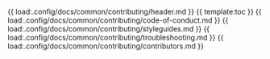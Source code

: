 {{ load:.config/docs/common/contributing/header.md }}
{{ template:toc }}
{{ load:.config/docs/common/contributing/code-of-conduct.md }}
{{ load:.config/docs/common/contributing/styleguides.md }}
{{ load:.config/docs/common/contributing/troubleshooting.md }}
{{ load:.config/docs/common/contributing/contributors.md }}
